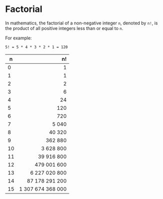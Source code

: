 # Factorial

In mathematics, the factorial of a non-negative integer `n`,
denoted by `n!`, is the product of all positive integers less
than or equal to `n`.

For example:

```
5! = 5 * 4 * 3 * 2 * 1 = 120
```

| n   |                n! |
| --- | ----------------: |
| 0   |                 1 |
| 1   |                 1 |
| 2   |                 2 |
| 3   |                 6 |
| 4   |                24 |
| 5   |               120 |
| 6   |               720 |
| 7   |             5 040 |
| 8   |            40 320 |
| 9   |           362 880 |
| 10  |         3 628 800 |
| 11  |        39 916 800 |
| 12  |       479 001 600 |
| 13  |     6 227 020 800 |
| 14  |    87 178 291 200 |
| 15  | 1 307 674 368 000 |